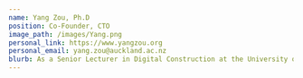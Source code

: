 ```yaml
---
name: Yang Zou, Ph.D
position: Co-Founder, CTO
image_path: /images/Yang.png
personal_link: https://www.yangzou.org
personal_email: yang.zou@auckland.ac.nz
blurb: As a Senior Lecturer in Digital Construction at the University of Auckland and Director of the Smart Digital Lab, Dr. Yang leads research in intelligent infrastructure and digital construction. His work focuses on integrating advanced technologies - including Building Information Modelling (BIM), Unmanned Aerial Systems (UAS), Artificial Intelligence (AI), Extended Reality (VR/AR/MR), Smart Sensing and Visualisation - for enhanced lifecycle management of buildings and infrastructure. He is passionate about creating innovative solutions for smarter, safer, and better built environments.
---
```

